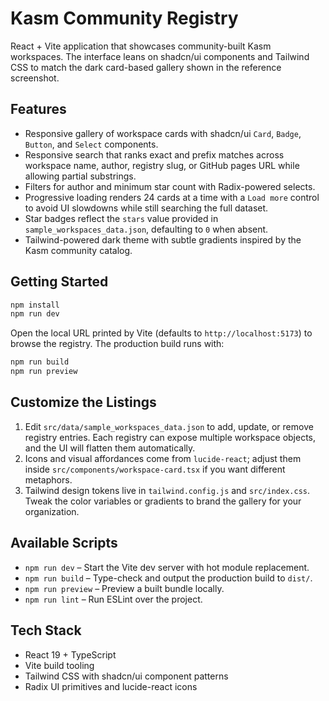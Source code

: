 # Kasm Community Registry

React + Vite application that showcases community-built Kasm workspaces. The interface leans on shadcn/ui components and Tailwind CSS to match the dark card-based gallery shown in the reference screenshot.

## Features

- Responsive gallery of workspace cards with shadcn/ui `Card`, `Badge`, `Button`, and `Select` components.
- Responsive search that ranks exact and prefix matches across workspace name, author, registry slug, or GitHub pages URL while allowing partial substrings.
- Filters for author and minimum star count with Radix-powered selects.
- Progressive loading renders 24 cards at a time with a `Load more` control to avoid UI slowdowns while still searching the full dataset.
- Star badges reflect the `stars` value provided in `sample_workspaces_data.json`, defaulting to `0` when absent.
- Tailwind-powered dark theme with subtle gradients inspired by the Kasm community catalog.

## Getting Started

```bash
npm install
npm run dev
```

Open the local URL printed by Vite (defaults to `http://localhost:5173`) to browse the registry. The production build runs with:

```bash
npm run build
npm run preview
```

## Customize the Listings

1. Edit `src/data/sample_workspaces_data.json` to add, update, or remove registry entries. Each registry can expose multiple workspace objects, and the UI will flatten them automatically.
2. Icons and visual affordances come from `lucide-react`; adjust them inside `src/components/workspace-card.tsx` if you want different metaphors.
3. Tailwind design tokens live in `tailwind.config.js` and `src/index.css`. Tweak the color variables or gradients to brand the gallery for your organization.

## Available Scripts

- `npm run dev` – Start the Vite dev server with hot module replacement.
- `npm run build` – Type-check and output the production build to `dist/`.
- `npm run preview` – Preview a built bundle locally.
- `npm run lint` – Run ESLint over the project.

## Tech Stack

- React 19 + TypeScript
- Vite build tooling
- Tailwind CSS with shadcn/ui component patterns
- Radix UI primitives and lucide-react icons
